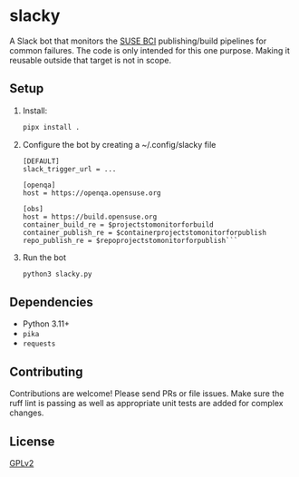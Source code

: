 # slacky

A Slack bot that monitors the [SUSE BCI](https://github.com/SUSE/bci/discussions) publishing/build pipelines for common failures. The code
is only intended for this one purpose. Making it reusable outside that
target is not in scope.

## Setup

1.  Install:
    ```bash
    pipx install .
    ```
2.  Configure the bot by creating a ~/.config/slacky file
    ```
    [DEFAULT]
    slack_trigger_url = ...

    [openqa]
    host = https://openqa.opensuse.org

    [obs]
    host = https://build.opensuse.org
    container_build_re = $projectstomonitorforbuild
    container_publish_re = $containerprojectstomonitorforpublish
    repo_publish_re = $repoprojectstomonitorforpublish```

3.  Run the bot
    ```bash
    python3 slacky.py
    ```

## Dependencies

*   Python 3.11+
*   `pika`
*   `requests`

## Contributing

Contributions are welcome! Please send PRs or file issues. Make sure the
ruff lint is passing as well as appropriate unit tests are added for complex
changes.

## License

[GPLv2](./LICENSE)
